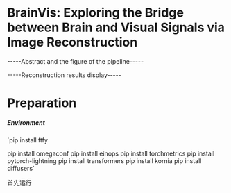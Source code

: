 # BrainVis: Exploring the Bridge between Brain and Visual Signals via Image Reconstruction

-----Abstract and the figure of the pipeline-----

-----Reconstruction results display-----

# Preparation

##### Environment

`pip install ftfy  

pip install omegaconf
pip install einops
pip install torchmetrics
pip install pytorch-lightning
pip install transformers
pip install kornia
pip install diffusers`

首先运行
